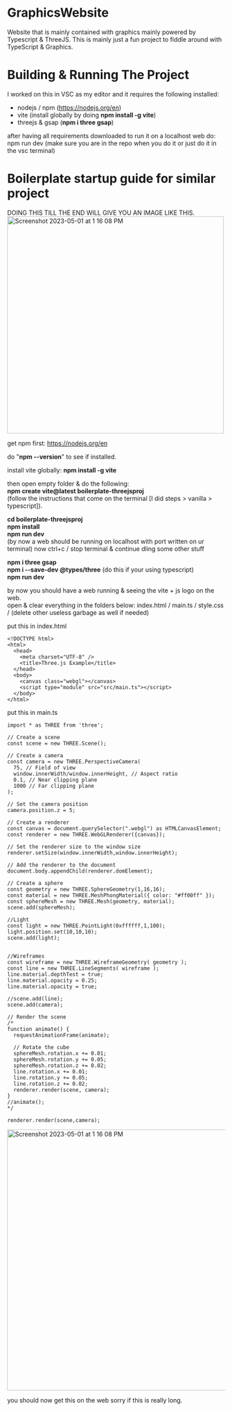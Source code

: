 # GraphicsWebsite
Website that is mainly contained with graphics mainly powered by Typescript &amp; ThreeJS. This is mainly just a fun project to fiddle around with TypeScript &amp; Graphics.

# Building & Running The Project
I worked on this in VSC as my editor and it requires the following installed:
- nodejs / npm (https://nodejs.org/en)
- vite (install globally by doing **npm install -g vite**)
- threejs & gsap (**npm i three gsap**)

after having all requirements downloaded to run it on a localhost web do: 
npm run dev (make sure you are in the repo when you do it or just do it in the vsc terminal)

# Boilerplate startup guide for similar project
DOING THIS TILL THE END WILL GIVE YOU AN IMAGE LIKE THIS.  
<img width="500" height="500" alt="Screenshot 2023-05-01 at 1 16 08 PM" src="https://user-images.githubusercontent.com/52252068/235433794-7270e760-57e5-4f8f-ae53-7cbdda5ea241.png">  

get npm first: https://nodejs.org/en  

do "**npm --version**" to see if installed. 

install vite globally: **npm install -g vite**  

then open empty folder & do the following:  
**npm create vite@latest boilerplate-threejsproj**   
(follow the instructions that come on the terminal [I did steps > vanilla > typescript]). 

**cd boilerplate-threejsproj**  
**npm install**  
**npm run dev**  
(by now a web should be running on localhost with port written on ur terminal)
now ctrl+c / stop terminal & continue dling some other stuff

**npm i three gsap**  
**npm i --save-dev @types/three**  (do this if your using typescript)  
**npm run dev**

by now you should have a web running & seeing the vite + js logo on the web.  
open & clear everything in the folders below:
index.html / main.ts / style.css / (delete other useless garbage as well if needed)

put this in index.html
```
<!DOCTYPE html>
<html>
  <head>
    <meta charset="UTF-8" />
    <title>Three.js Example</title>
  </head>
  <body>
    <canvas class="webgl"></canvas>
    <script type="module" src="src/main.ts"></script>
  </body>
</html>
```
put this in main.ts
```
import * as THREE from 'three';

// Create a scene
const scene = new THREE.Scene();

// Create a camera
const camera = new THREE.PerspectiveCamera(
  75, // Field of view
  window.innerWidth/window.innerHeight, // Aspect ratio
  0.1, // Near clipping plane
  1000 // Far clipping plane
);

// Set the camera position
camera.position.z = 5;

// Create a renderer
const canvas = document.querySelector(".webgl") as HTMLCanvasElement;
const renderer = new THREE.WebGLRenderer({canvas});

// Set the renderer size to the window size
renderer.setSize(window.innerWidth,window.innerHeight);

// Add the renderer to the document
document.body.appendChild(renderer.domElement);

// Create a sphere
const geometry = new THREE.SphereGeometry(1,16,16);
const material = new THREE.MeshPhongMaterial({ color: "#ff00ff" });
const sphereMesh = new THREE.Mesh(geometry, material);
scene.add(sphereMesh);

//Light
const light = new THREE.PointLight(0xffffff,1,100);
light.position.set(10,10,10);
scene.add(light);


//Wireframes
const wireframe = new THREE.WireframeGeometry( geometry );
const line = new THREE.LineSegments( wireframe );
line.material.depthTest = true;
line.material.opacity = 0.25;
line.material.opacity = true;

//scene.add(line);
scene.add(camera);

// Render the scene
/*
function animate() {
  requestAnimationFrame(animate);

  // Rotate the cube
  sphereMesh.rotation.x += 0.01;
  sphereMesh.rotation.y += 0.05;
  sphereMesh.rotation.z += 0.02;
  line.rotation.x += 0.01;
  line.rotation.y += 0.05;
  line.rotation.z += 0.02;
  renderer.render(scene, camera);
}
//animate();
*/

renderer.render(scene,camera);
```
<img width="601" alt="Screenshot 2023-05-01 at 1 16 08 PM" src="https://user-images.githubusercontent.com/52252068/235433794-7270e760-57e5-4f8f-ae53-7cbdda5ea241.png">

you should now get this on the web sorry if this is really long.

